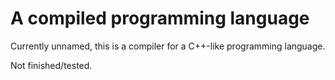 # A compiled programming language

Currently unnamed, this is a compiler for a C++-like programming language.

Not finished/tested.
